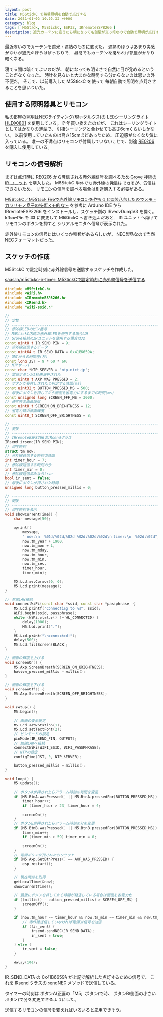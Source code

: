 ```yaml
---
layout: post
title: M5StickC で毎朝照明を自動で点灯する
date: 2021-01-03 10:05:33 +0900
category: blog
tags: [ M5Stack, M5StickC, ESP32, IRremoteESP8266 ]
description: 遮光カーテンに変えたら朝になっても部屋が真っ暗なので自動で照明が点灯するようにしたい
---
```


最近寒いのでカーテンを遮光・遮熱のものに変えた。
遮熱のほうはあまり実感がないが遮光のほうはばっちりで、
昼間でもカーテンを閉めれば部屋がかなり暗くなる。

寝てる間は暗くてよいのだが、
朝になっても明るさで自然に目が覚めるということがなくなった。
時計を見ないと大まかな時間すら分からないのは思いの外不便だ。
そこで、以前購入した M5StickC を使って
毎朝自動で照明を点灯させることを思いついた。

## 使用する照明器具とリモコン

私の部屋の照明はNECライティング(現ホタルクス)の
[LEDシーリングライトHLDX0801](https://www.amazon.co.jp/gp/product/B07SS94YPN/saasan-22)
を使用している。
昨年買い換えたのだが、
これはシーリングライトとしてはかなりの薄型で、
引掛シーリングと合わせても高さ6cmくらいしかない。
以前使用していたものは高さ15cmほどあったため、
圧迫感がなくなり気に入っている。
唯一の不満点はリモコンが付属していないことで、別途
[RE0206](https://www.amazon.co.jp/dp/B075FBKZBT/saasan-22)
を購入し使用している。

## リモコンの信号解析

まずは点灯時に RE0206 から発信される赤外線信号を調べるため
[Grove 接続の IR ユニット](https://www.amazon.co.jp/dp/B07Z621FQC/saasan-22)
を購入した。
M5StickC 単体でも赤外線の発信はできるが、受信はできないため、
リモコンの信号を調べる場合は別途購入する必要がある。

[M5StickC／M5Stack Fireで赤外線リモコンを作ろうと四苦八苦したのでメモ - カワリモノ息子の技術メモ的な〜](https://siroitori.hatenablog.com/entry/2020/04/25/114250)
を参考に Arduino IDE から
IRremoteESP8266 をインストールし、スケッチ例の IRvecvDumpV3 を開く。
kRecvPin を 33 に変更して M5StickC へ書き込んだあと、
IR ユニットへ向けてリモコンのボタンを押すと
シリアルモニタへ信号が表示された。

赤外線リモコンの信号にはいくつか種類があるらしいが、
NEC製品なので当然NECフォーマットだった。

## スケッチの作成

M5StickC で設定時刻に赤外線信号を送信するスケッチを作成した。

[saasan/m5stickc-ir-timer: M5StickCで設定時刻に赤外線信号を送信する](https://github.com/saasan/m5stickc-ir-timer)

```cpp
#include <M5StickC.h>
#include <WiFi.h>
#include <IRremoteESP8266.h>
#include <IRsend.h>
#include "wifi-ssid.h"

// -----------------------------------------------------------------------------
// 定数
// -----------------------------------------------------------------------------
// 赤外線LEDのピン番号
// M5StickC内蔵の赤外線LEDを使用する場合は9
// Grove接続のIRユニットを使用する場合は32
const uint8_t IR_SEND_PIN = 9;
// 赤外線送信するデータ
const uint64_t IR_SEND_DATA = 0x41B6659A;
// GMTからの時間差(秒)
const long JST = 9 * 60 * 60;
// NTPサーバ
const char *NTP_SERVER = "ntp.nict.jp";
// 電源ボタンが1秒未満押された
const uint8_t AXP_WAS_PRESSED = 2;
// ボタンが長押しされたと判定する時間(ms)
const uint32_t BUTTON_PRESSED_MS = 500;
// 最後にボタンを押してから画面を省電力にするまでの時間(ms)
const unsigned long SCREEN_OFF_MS = 3000;
// 通常時の画面輝度
const uint8_t SCREEN_ON_BRIGHTNESS = 12;
// 省電力時の画面輝度
const uint8_t SCREEN_OFF_BRIGHTNESS = 8;

// -----------------------------------------------------------------------------
// 変数
// -----------------------------------------------------------------------------
// IRremoteESP8266のIRsendクラス
IRsend irsend(IR_SEND_PIN);
// 現在時刻
struct tm now;
// 赤外線送信する時刻の時間
int timer_hour = 7;
// 赤外線送信する時刻の分
int timer_min = 0;
// 赤外線送信済みならtrue
bool ir_sent = false;
// 最後にボタンが押された時間
unsigned long button_pressed_millis = 0;

// -----------------------------------------------------------------------------
// 関数
// -----------------------------------------------------------------------------
// 現在時刻を表示
void showCurrentTime() {
    char message[50];

    sprintf(
        message,
        " now:\n  %04d/%02d/%02d %02d:%02d:%02d\n timer:\n  %02d:%02d",
        now.tm_year + 1900,
        now.tm_mon + 1,
        now.tm_mday,
        now.tm_hour,
        now.tm_min,
        now.tm_sec,
        timer_hour,
        timer_min);

    M5.Lcd.setCursor(0, 0);
    M5.Lcd.print(message);
}

// 無線LAN接続
void connectWiFi(const char *ssid, const char *passphrase) {
    M5.Lcd.printf("Connecting to %s", ssid);
    WiFi.begin(ssid, passphrase);
    while (WiFi.status() != WL_CONNECTED) {
        delay(1000);
        M5.Lcd.print(".");
    }
    M5.Lcd.print("\nconnected!");
    delay(500);
    M5.Lcd.fillScreen(BLACK);
}

// 画面の輝度を上げる
void screenOn() {
    M5.Axp.ScreenBreath(SCREEN_ON_BRIGHTNESS);
    button_pressed_millis = millis();
}

// 画面の輝度を下げる
void screenOff() {
    M5.Axp.ScreenBreath(SCREEN_OFF_BRIGHTNESS);
}

void setup() {
    M5.begin();

    // 画面の表示設定
    M5.Lcd.setRotation(1);
    M5.Lcd.setTextFont(2);
    // ピンモードの設定
    pinMode(IR_SEND_PIN, OUTPUT);
    // 無線LANへ接続
    connectWiFi(WIFI_SSID, WIFI_PASSPHRASE);
    // NTPの設定
    configTime(JST, 0, NTP_SERVER);

    button_pressed_millis = millis();
}

void loop() {
    M5.update();

    // ボタンAが押されたらアラーム時刻の時間を変更
    if (M5.BtnA.wasPressed() || M5.BtnA.pressedFor(BUTTON_PRESSED_MS)) {
        timer_hour++;
        if (timer_hour > 23) timer_hour = 0;

        screenOn();
    }
    // ボタンBが押されたらアラーム時刻の分を変更
    if (M5.BtnB.wasPressed() || M5.BtnB.pressedFor(BUTTON_PRESSED_MS)) {
        timer_min++;
        if (timer_min > 59) timer_min = 0;

        screenOn();
    }
    // 電源ボタンが押されたらリセット
    if (M5.Axp.GetBtnPress() == AXP_WAS_PRESSED) {
        esp_restart();
    }

    // 現在時刻を取得
    getLocalTime(&now);
    showCurrentTime();

    // 最後にボタンを押してから時間が経過している場合は画面を省電力化
    if ((millis() - button_pressed_millis) > SCREEN_OFF_MS) {
        screenOff();
    }

    if (now.tm_hour == timer_hour && now.tm_min == timer_min && now.tm_sec == 0) {
        // 赤外線送信していなければ電源ON信号を送信
        if (!ir_sent) {
            irsend.sendNEC(IR_SEND_DATA);
            ir_sent = true;
        }
    } else {
        ir_sent = false;
    }

    delay(100);
}
```

IR_SEND_DATA の 0x41B6659A が上記で解析した点灯するための信号で、
これを IRsend クラスの sendNEC メソッドで送信している。

タイマーの時刻は
ボタンA(正面の「M5」ボタン)で時、
ボタンB(側面の小さいボタン)で分を変更できるようにした。

送信するリモコンの信号を変えればいろいろと応用できそう。
